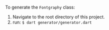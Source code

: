 To generate the `Fontgraphy` class:

1. Navigate to the root directory of this project.
2. run: `$ dart generator/generator.dart`

